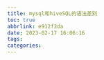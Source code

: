```yaml
---
title: mysql和hiveSQL的语法差别
toc: true
abbrlink: e912f2da
date: 2023-02-17 16:06:16
tags:
categories:
---
```


